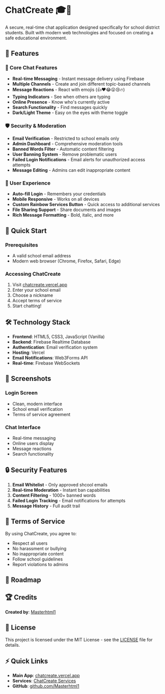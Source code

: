 # ChatCreate 🎓💬

A secure, real-time chat application designed specifically for school district students. Built with modern web technologies and focused on creating a safe educational environment.


## 🌟 Features

### 💬 Core Chat Features
- **Real-time Messaging** - Instant message delivery using Firebase
- **Multiple Channels** - Create and join different topic-based channels
- **Message Reactions** - React with emojis (👍❤️😂😮😢🔥)
- **Typing Indicators** - See when others are typing
- **Online Presence** - Know who's currently active
- **Search Functionality** - Find messages quickly
- **Dark/Light Theme** - Easy on the eyes with theme toggle

### 🛡️ Security & Moderation
- **Email Verification** - Restricted to school emails only
- **Admin Dashboard** - Comprehensive moderation tools
- **Banned Words Filter** - Automatic content filtering
- **User Banning System** - Remove problematic users
- **Failed Login Notifications** - Email alerts for unauthorized access attempts
- **Message Editing** - Admins can edit inappropriate content

### 🎨 User Experience
- **Auto-fill Login** - Remembers your credentials
- **Mobile Responsive** - Works on all devices
- **Custom Rainbow Services Button** - Quick access to additional services
- **File Sharing Support** - Share documents and images
- **Rich Message Formatting** - Bold, italic, and more

## 🚀 Quick Start

### Prerequisites
- A valid school email address
- Modern web browser (Chrome, Firefox, Safari, Edge)

### Accessing ChatCreate
1. Visit [chatcreate.vercel.app](https://chatcreate.vercel.app)
2. Enter your school email
3. Choose a nickname
4. Accept terms of service
5. Start chatting!

## 🛠️ Technology Stack

- **Frontend**: HTML5, CSS3, JavaScript (Vanilla)
- **Backend**: Firebase Realtime Database
- **Authentication**: Email verification system
- **Hosting**: Vercel
- **Email Notifications**: Web3Forms API
- **Real-time**: Firebase WebSockets

## 📱 Screenshots

### Login Screen
- Clean, modern interface
- School email verification
- Terms of service agreement

### Chat Interface
- Real-time messaging
- Online users display
- Message reactions
- Search functionality

## 🔒 Security Features

1. **Email Whitelist** - Only approved shcool emails
2. **Real-time Moderation** - Instant ban capabilities
3. **Content Filtering** - 1000+ banned words
4. **Failed Login Tracking** - Email notifications for attempts
5. **Message History** - Full audit trail

## 📝 Terms of Service

By using ChatCreate, you agree to:
- Respect all users
- No harassment or bullying
- No inappropriate content
- Follow school guidelines
- Report violations to admins

## 🎯 Roadmap

## 🏆 Credits

**Created by**: [Masterhtml1](https://github.com/Masterhtml1)

## 📄 License

This project is licensed under the MIT License - see the [LICENSE](LICENSE) file for details.

## ⚡ Quick Links

- **Main App**: [chatcreate.vercel.app](https://chatcreate.vercel.app)
- **Services**: [ChatCreate Services](https://masterhtml1.github.io/ChatCreate-Services/)
- **GitHub**: [github.com/Masterhtml1](https://github.com/Masterhtml1)
